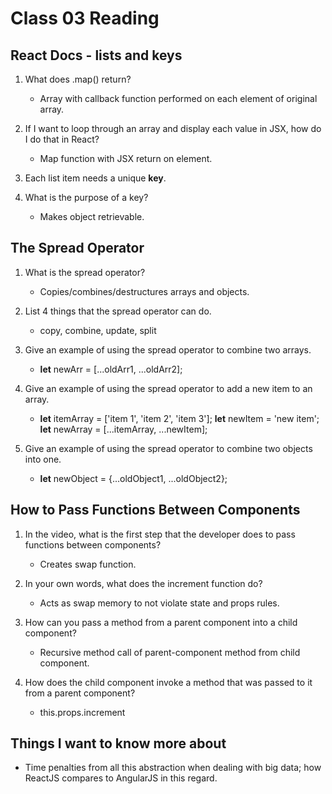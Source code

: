# Class 03 Reading

## React Docs - lists and keys

1. What does .map() return?

   - Array with callback function performed on each element of original array.

2. If I want to loop through an array and display each value in JSX, how do I do that in React?

   - Map function with JSX return on element.

3. Each list item needs a unique **key**.

4. What is the purpose of a key?

   - Makes object retrievable.

## The Spread Operator

1. What is the spread operator?

   - Copies/combines/destructures arrays and objects.

2. List 4 things that the spread operator can do.

   - copy, combine, update, split

3. Give an example of using the spread operator to combine two arrays.

   - **let** newArr = [...oldArr1, ...oldArr2];

4. Give an example of using the spread operator to add a new item to an array.

   - **let** itemArray = ['item 1', 'item 2', 'item 3'];
     **let** newItem = 'new item';
     **let** newArray = [...itemArray, ...newItem];

5. Give an example of using the spread operator to combine two objects into one.

   - **let** newObject = {...oldObject1, ...oldObject2};

## How to Pass Functions Between Components

1. In the video, what is the first step that the developer does to pass functions between components?

   - Creates swap function.

2. In your own words, what does the increment function do?

   - Acts as swap memory to not violate state and props rules.

3. How can you pass a method from a parent component into a child component?

   - Recursive method call of parent-component method from child component.

4. How does the child component invoke a method that was passed to it from a parent component?

   - this.props.increment

## Things I want to know more about

- Time penalties from all this abstraction when dealing with big data; how ReactJS compares to AngularJS in this regard.
